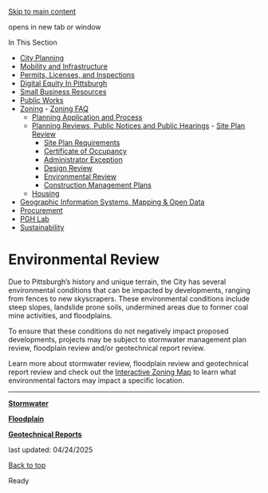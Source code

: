 [Skip to main content](https://www.pittsburghpa.gov/Business-Development/Zoning/Plan-Reviews-and-Notices/Environmental-Review#main-content)

opens in new tab or window

In This Section

- [City Planning](https://www.pittsburghpa.gov/Business-Development/City-Planning)
- [Mobility and Infrastructure](https://www.pittsburghpa.gov/Business-Development/Mobility-and-Infrastructure)
- [Permits, Licenses, and Inspections](https://www.pittsburghpa.gov/Business-Development/Permits-Licenses-and-Inspections)
- [Digital Equity In Pittsburgh](https://www.pittsburghpa.gov/Business-Development/Digital-Equity-In-Pittsburgh)
- [Small Business Resources](https://www.pittsburghpa.gov/Business-Development/Small-Business-Resources)
- [Public Works](https://www.pittsburghpa.gov/Business-Development/Public-Works)
- [Zoning](https://www.pittsburghpa.gov/Business-Development/Zoning)  - [Zoning FAQ](https://www.pittsburghpa.gov/Business-Development/Zoning/Zoning-FAQ)
  - [Planning Application and Process](https://www.pittsburghpa.gov/Business-Development/Zoning/Planning-Application-and-Process)
  - [Planning Reviews, Public Notices and Public Hearings](https://www.pittsburghpa.gov/Business-Development/Zoning/Plan-Reviews-and-Notices)    - [Site Plan Review](https://www.pittsburghpa.gov/Business-Development/Zoning/Plan-Reviews-and-Notices/Site-Plan-Review)
    - [Site Plan Requirements](https://www.pittsburghpa.gov/Business-Development/Zoning/Plan-Reviews-and-Notices/Site-Plan-Requirements)
    - [Certificate of Occupancy](https://www.pittsburghpa.gov/Business-Development/Zoning/Plan-Reviews-and-Notices/Certificate-of-Occupancy)
    - [Administrator Exception](https://www.pittsburghpa.gov/Business-Development/Zoning/Plan-Reviews-and-Notices/Administrator-Exception)
    - [Design Review](https://www.pittsburghpa.gov/Business-Development/Zoning/Plan-Reviews-and-Notices/Design-Review)
    - [Environmental Review](https://www.pittsburghpa.gov/Business-Development/Zoning/Plan-Reviews-and-Notices/Environmental-Review)
    - [Construction Management Plans](https://www.pittsburghpa.gov/Business-Development/Zoning/Plan-Reviews-and-Notices/Construction-Management-Plans)
  - [Housing](https://www.pittsburghpa.gov/Business-Development/Zoning/Housing)
- [Geographic Information Systems, Mapping & Open Data](https://www.pittsburghpa.gov/Business-Development/Geographic-Information-Systems-Mapping-Open-Data)
- [Procurement](https://www.pittsburghpa.gov/Business-Development/Procurement)
- [PGH Lab](https://www.pittsburghpa.gov/Business-Development/PGH-Lab)
- [Sustainability](https://www.pittsburghpa.gov/Business-Development/Sustainability)

# Environmental Review

Due to Pittsburgh’s history and unique terrain, the City has several environmental conditions that can be impacted by developments, ranging from fences to new skyscrapers. These environmental conditions include steep slopes, landslide prone soils, undermined areas due to former coal mine activities, and floodplains.

To ensure that these conditions do not negatively impact proposed developments, projects may be subject to stormwater management plan review, floodplain review and/or geotechnical report review.

Learn more about stormwater review, floodplain review and geotechnical report review and check out the [Interactive Zoning Map](https://gis.pittsburghpa.gov/pghzoning/) to learn what environmental factors may impact a specific location.

* * *

[**Stormwater**](https://www.pittsburghpa.gov/Business-Development/Zoning/Plan-Reviews-and-Notices/Environmental-Review/Stormwater)

[**Floodplain**](https://www.pittsburghpa.gov/Business-Development/Zoning/Plan-Reviews-and-Notices/Environmental-Review/Floodplain)

[**Geotechnical Reports**](https://www.pittsburghpa.gov/Business-Development/Zoning/Plan-Reviews-and-Notices/Environmental-Review/Geotechnical-Reports)

last updated: 04/24/2025

[Back to top](https://www.pittsburghpa.gov/Business-Development/Zoning/Plan-Reviews-and-Notices/Environmental-Review#body-top)

Ready
